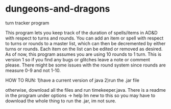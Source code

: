 # dungeons-and-dragons
turn tracker program

This program lets you keep track of the duration of spells/items in AD&D with respect to turns and rounds. You can add an item
or spell with respect to turns or rounds to a master list, which can then be decremented by either turns or rounds. Each item on
the list can be edited or removed as desired. As of now, this program assumes you are using 10 rounds to 1 turn. This is version 1 so if you find
any bugs or glitches leave a note or comment please. There might be some issues with the round system since rounds are measure 0-9 and
not 1-10. 

HOW TO RUN:
1)have a current version of java
2)run the .jar file

otherwise, download all the files and run timekeeper.java. There is a readme in the program under options -> help
Im new to this so you may have to download the whole thing to run the .jar, im not sure.
